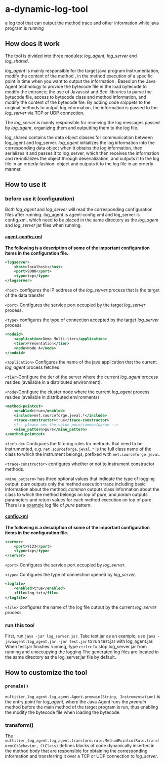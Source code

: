 # a-dynamic-log-tool
a log tool that can output the method trace and other information while java program is running

## How does it work
The tool is divided into three modules: *log_agent*, *log_server* and *log_shared*.

*log_agent* is mainly responsible for the target java program Instrumentation, modify the content of the method , in the method execution of a specific point in time when you want to output the information . Based on the Java Agent technology to provide the bytecode file in the load bytecode to modify the entrance; the use of Javassist and Bcel libraries to parse the bytecode file, access to bytecode class and method information, and modify the content of the bytecode file. By adding code snippets to the original methods to output log information, the information is passed to the *log_server* via TCP or UDP connection.

The *log_server* is mainly responsible for receiving the log messages passed by *log_agent*, organizing them and outputting them to the log file.

log_shared contains the data object classes for communication between log_agent and log_server. *log_agent* initializes the log information into the corresponding data object when it obtains the log information, then serializes it and passes it to log_server, which then receives the information and re-initializes the object through deserialization, and outputs it to the log file in an orderly fashion. object and outputs it to the log file in an orderly manner.

## How to use it
### before use it (configuration)
Both *log_agent* and *log_server* will read the corresponding configuration files after running. log_agent is agent-config.xml and log_server is config.xml, which need to be placed in the same directory as the *log_agent* and *log_server* jar files when running.
#### [agent-config.xml](https://github.com/KurogawaSaame/dynamic-log-tool/blob/master/agent-config.xml)

**The following is a description of some of the important configuration items in the configuration file.** 

``` xml
<logserver>
    <host>localhost</host>
    <port>9000</port>
    <type>tcp</type>
</logserver>
```

`<host>` configures the IP address of the *log_server* process that is the target of the data transfer

`<port>` Configures the service port occupied by the target *log_server* process.

`<type>` configures the type of connection accepted by the target *log_server* process

```xml
<nodeid>
    <application>Demo Multi-tier</application> 
    <tier>Presentation</tier>        
    <node>Node A</node>
</nodeid>
```

`<application>` Configures the name of the java application that the current *log_agent* process fetches

`<tier>`Configure the tier of the server where the current *log_agent* process resides (available in a distributed environment).

`<node>`Configure the cluster node where the current *log_agent* process resides (available in distributed environments)

``` xml
<method-pointcut>
    <enabled>true</enabled>
    <include>net.sourceforge.jeval.*</include>
    <trace-constructor>true</trace-constructor>
    <!-- please ues the value pure/common/param -->
    <mine_pattern>pure</mine_pattern>
</method-pointcut>
```

`<include>` Configures the filtering rules for methods that need to be instrumented, e.g. `net.sourceforge.jeval.*` is the full class name of the class to which the instrument belongs, prefixed with `net.sourceforge.jeval`.

`<trace-constructor>` configures whether or not to instrument constructor methods.

`<mine_pattern>` has three optional values that indicate the type of logging output. *pure* outputs only the method execution trace including basic information about the method; *common* outputs class information about the class to which the method belongs on top of *pure*; and *param* outputs parameters and return values for each method execution on top of pure. There is a [example](https://github.com/KurogawaSaame/dynamic-log-tool/blob/master/example%20log%20for%20pure%20pattern.txt) log file of *pure* pattern.



#### [config.xml](https://github.com/KurogawaSaame/dynamic-log-tool/blob/master/config.xml)

**The following is a description of some of the important configuration items in the configuration file.** 

``` xml
<server>
	<port>9123</port>
	<type>tcp</type>
</server>
```

`<port>` Configures the service port occupied by *log_server*.

`<type>` Configures the type of connection opened by *log_server*.

```xml
<logfile>
    <enabled>true</enabled>
    <file>log.txt</file>
</logfile>
```

`<file>` configures the name of the log file output by the current *log_server* process

### run this tool
First, run `java -jar log_server.jar`. Take test.jar as an example, use `java -javaagent:log_agent.jar -jar test.jar` to run test.jar with log_agent.jar. When test.jar finishes running, type `ctrl+c` to stop log_server.jar from running and unoccupying the logging The generated log files are located in the same directory as the log_server.jar file by default.

## How to customize the tool

### `premain()`

`multitier_log_agent.log_agent.Agent.premain(String, Instrumentation)` is the entry point for *log_agent*, where the Java Agent runs the *premain* method before the main method of the target program is run, thus enabling the modify the bytecode file when loading the bytecode.

### transform()

The `multitier_log_agent.log_agent.transform.rule.MethodPointcutRule.transform(CtBehavior, CtClass)` defines blocks of code dynamically inserted in the method body that are responsible for obtaining the corresponding information and transferring it over a TCP or UDP connection to *log_server*.
